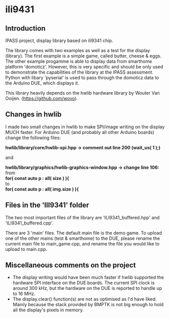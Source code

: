 # ili9431

## Introduction
IPASS project, display library based on ili9341 chip.

The library comes with two examples as well as a test for the display (library). The first example is a simple game, called butter, cheese & eggs. The other example progamme is able to display data from smarthome platform 'domoticz'. However, this is very specific and should be only used to demonstrate the capabilities of the library at the IPASS assessment. Python with libary 'pyserial' is used to pass through the domoticz data to the Arduino DUE, which displays it.

This library heavily depends on the hwlib hardware library by Wouter Van Ooijen. (https://github.com/wovo).

## Changes in hwlib
I made two small changes in hwlib to make SPI/image writing on the display MUCH faster.
For Arduino DUE (and probably all other Arduino boards) change the following files:

**hwlib/library/core/hwlib-spi.hpp -> comment out line 200 (wait_us( 1 );)**<br/>

and<br/>

**hwlib/library/graphics/hwlib-graphics-window.hpp -> change line 106:**<br/>
from<br/>
**for( const auto p : all( size ) ){**<br/>
to<br/>
**for( const auto p : all( img.size ) ){**<br/>

## Files in the 'IlI9341' folder
The two most important files of the library are 'ILI9341_buffered.hpp' and 'ILI9341_buffered.cpp'.

There are 3 'main' files. The default main file is the demo game. To upload one of the other mains (test & smarthome) to the DUE, please rename the current main file to main_game.cpp, and rename the file you would like to upload to main.cpp.

## Miscellaneous comments on the project
- The display writing would have been much faster if hwlib supported the hardware SPI interface on the DUE boards. The current SPI clock is around 300 kHz, but the hardware on the DUE is reported to handle up to 16 MHz.
- The display.clear() function(s) are not as optimised as I'd have liked. Mainly because the stack provided by BMPTK is not big enough to hold all the display's pixels in memory.
